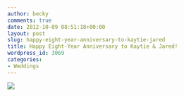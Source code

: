 ```yaml
---
author: becky
comments: true
date: 2012-10-09 08:51:18+00:00
layout: post
slug: happy-eight-year-anniversary-to-kaytie-jared
title: Happy Eight-Year Anniversary to Kaytie & Jared!
wordpress_id: 3069
categories:
- Weddings
---
```


[![](http://www.beckyjenson.com/wp-content/uploads/2012/10/blog-October04-0001.jpg)](http://www.beckyjenson.com/wp-content/uploads/2012/10/blog-October04-0001.jpg)
